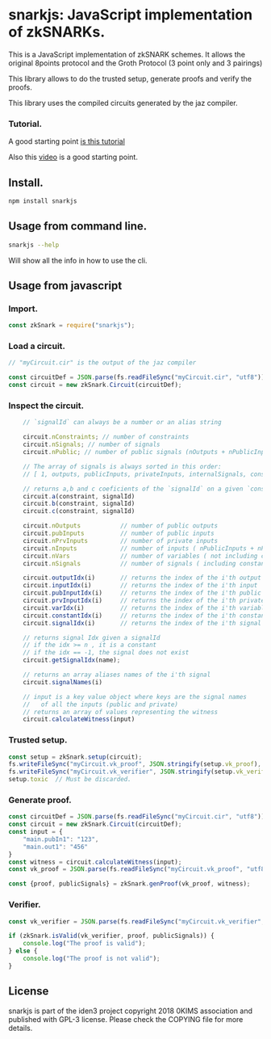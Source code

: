 # snarkjs: JavaScript implementation of zkSNARKs.

This is a JavaScript implementation of zkSNARK schemes. It allows the original 8points protocol
and the Groth Protocol (3 point only and 3 pairings)

This library allows to do the trusted setup, generate proofs and verify the proofs.

This library uses the compiled circuits generated by the jaz compiler.

### Tutorial.

A good starting point [is this tutorial](https://github.com/iden3/circom/blob/master/TUTORIAL.md)

Also this [video](https://www.youtube.com/watch?v=-9TJa1hVsKA) is a good starting point.

## Install.

```sh
npm install snarkjs
```

## Usage from command line.


```sh
snarkjs --help
```

Will show all the info in how to use the cli.

## Usage from javascript


### Import.

```js
const zkSnark = require("snarkjs");
```

### Load a circuit.

```js
// "myCircuit.cir" is the output of the jaz compiler

const circuitDef = JSON.parse(fs.readFileSync("myCircuit.cir", "utf8"));
const circuit = new zkSnark.Circuit(circuitDef);
```

### Inspect the circuit.

```js
    // `signalId` can always be a number or an alias string

    circuit.nConstraints; // number of constraints
    circuit.nSignals; // number of signals
    circuit.nPublic; // number of public signals (nOutputs + nPublicInputs)

    // The array of signals is always sorted in this order:
    // [ 1, outputs, publicInputs, privateInputs, internalSignals, constants]

    // returns a,b and c coeficients of the `signalId` on a given `constraint`
    circuit.a(constraint, signalId)
    circuit.b(constraint, signalId)
    circuit.c(constraint, signalId)

    circuit.nOutputs           // number of public outputs
    circuit.pubInputs          // number of public inputs
    circuit.nPrvInputs         // number of private inputs
    circuit.nInputs            // number of inputs ( nPublicInputs + nPrivateInputs)
    circuit.nVars              // number of variables ( not including constants (one is a variable) )
    circuit.nSignals           // number of signals ( including constants )

    circuit.outputIdx(i)       // returns the index of the i'th output
    circuit.inputIdx(i)        // returns the index of the i'th input
    circuit.pubInputIdx(i)     // returns the index of the i'th public input
    circuit.prvInputIdx(i)     // returns the index of the i'th private input
    circuit.varIdx(i)          // returns the index of the i'th variable
    circuit.constantIdx(i)     // returns the index of the i'th constant
    circuit.signalIdx(i)       // returns the index of the i'th signal

    // returns signal Idx given a signalId
    // if the idx >= n , it is a constant
    // if the idx == -1, the signal does not exist
    circuit.getSignalIdx(name);

    // returns an array aliases names of the i'th signal
    circuit.signalNames(i)

    // input is a key value object where keys are the signal names
    //   of all the inputs (public and private)
    // returns an array of values representing the witness
    circuit.calculateWitness(input)
```

### Trusted setup.

```js
const setup = zkSnark.setup(circuit);
fs.writeFileSync("myCircuit.vk_proof", JSON.stringify(setup.vk_proof), "utf8");
fs.writeFileSync("myCircuit.vk_verifier", JSON.stringify(setup.vk_verifier), "utf8");
setup.toxic  // Must be discarded.
```

### Generate proof.

```js
const circuitDef = JSON.parse(fs.readFileSync("myCircuit.cir", "utf8"));
const circuit = new zkSnark.Circuit(circuitDef);
const input = {
    "main.pubIn1": "123",
    "main.out1": "456"
}
const witness = circuit.calculateWitness(input);
const vk_proof = JSON.parse(fs.readFileSync("myCircuit.vk_proof", "utf8"));

const {proof, publicSignals} = zkSnark.genProof(vk_proof, witness);
```

### Verifier.

```js
const vk_verifier = JSON.parse(fs.readFileSync("myCircuit.vk_verifier", "utf8"));

if (zkSnark.isValid(vk_verifier, proof, publicSignals)) {
    console.log("The proof is valid");
} else {
    console.log("The proof is not valid");
}
```

## License

snarkjs is part of the iden3 project copyright 2018 0KIMS association and published with GPL-3 license. Please check the COPYING file for more details.

